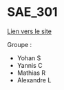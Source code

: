 # SAE_301

[Lien vers le site](https://sae-301.vercel.app/)

Groupe : 
- Yohan S
- Yannis C
- Mathias R
- Alexandre L
